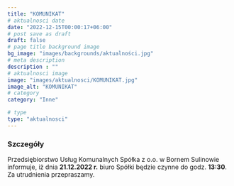 ```yaml
---
title: "KOMUNIKAT"
# aktualnosci date
date: "2022-12-15T00:00:17+06:00"
# post save as draft
draft: false
# page title background image
bg_image: "images/backgrounds/aktualności.jpg"
# meta description
description : ""
# aktualnosci image
image: "images/aktualnosci/KOMUNIKAT.jpg"
image_alt: "KOMUNIKAT"
# category
category: "Inne"

# type
type: "aktualnosci"
---
```


### Szczegóły

Przedsiębiorstwo Usług Komunalnych Spółka z o.o. w Bornem Sulinowie informuje, iż dnia **21.12.2022 r.**
biuro Spółki będzie czynne do godz. **13:30**.  
Za utrudnienia przepraszamy.
 

